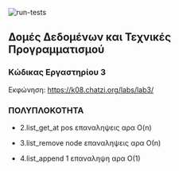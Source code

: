 ![run-tests](../../workflows/run-tests/badge.svg)

## Δομές Δεδομένων και Τεχνικές Προγραμματισμού

### Κώδικας Εργαστηρίου 3

Εκφώνηση: https://k08.chatzi.org/labs/lab3/ 

### ΠΟΛΥΠΛΟΚΟΤΗΤΑ

- 2.list_get_at
pos επαναληψεις αρα O(n)

- 3.list_remove
node επαναληψεις αρα Ο(n)

- 4.list_append
1 επαναληψη αρα O(1)